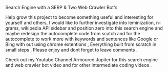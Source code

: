 Search Engine with a SERP & Two Web Crawler Bot's


Help grow this project to become something useful and interesting for yourself and others, I would like to further investigate into leminization, n-grams, wikipedia API sidebar and position zero into this search engine and maybe redesign the autocomplete code from scatch and for the autocomplete to work more with keywords and sentences like Google or Bing with out using chrome extentions , Everything built from scratch in small steps , Please enjoy and dont forget to leave comments .

Check out my Youtube Channel Armoured Jupiter for this search engine and web crawler bot video and for other intermediate coding videos .
